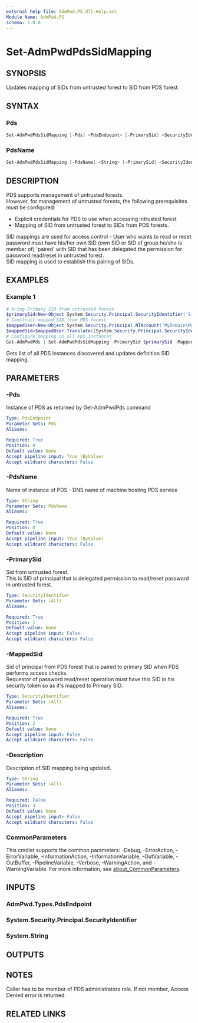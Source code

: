 ```yaml
---
external help file: AdmPwd.PS.dll-Help.xml
Module Name: AdmPwd.PS
schema: 2.0.0
---
```


# Set-AdmPwdPdsSidMapping

## SYNOPSIS
Updates mapping of SIDs from untrusted forest to SID from PDS forest.

## SYNTAX

### Pds
```powershell
Set-AdmPwdPdsSidMapping [-Pds] <PdsEndpoint> [-PrimarySid] <SecurityIdentifier> [-MappedSid] <SecurityIdentifier> [[-Description] <String>] [<CommonParameters>]
```

### PdsName
```powershell
Set-AdmPwdPdsSidMapping [-PdsName] <String> [-PrimarySid] <SecurityIdentifier> [-MappedSid] <SecurityIdentifier> [[-Description] <String>] [<CommonParameters>]
```

## DESCRIPTION
PDS supports management of untrusted forests.  
However, for management of untrusted forests, the following prerequisites must be configured:
- Explicit credentials for PDS to use when accessing intrusted forest
- Mapping of SID from untrusted forest to SIDs from PDS forests.

SID mappings are used for access control - User who wants to read or reset password must have his/her own SID (own SID or SID of group he/she is member of) 'paired' with SID that has been delegated the permission for password read/reset in untrusted forest.  
SID mapping is used to establish this pairing of SIDs.

## EXAMPLES

### Example 1
```powershell
# bring Primary SID from untrusted forest
$primarySid=New-Object System.Security.Principal.SecurityIdentifier('S-1-5-21-418581132-3576222476-795453013-1653')
# Construct mapped SID from PDS forest
$mappedUser=New-Object System.Security.Principal.NTAccount('MyDomain\MyUser')
$mappedSid=$mappedUser.Translate([System.Security.Principal.SecurityIdentifier])
# Configure mapping on all PDS instances
Get-AdmPwdPds | Set-AdmPwdPdsSidMapping -PrimarySid $primarySid -MappedSid $mappedSid -Description 'Mapped SID from untrusted managed forest'
```

Gets list of all PDS instances discovered and updates definition SID mapping.

## PARAMETERS

### -Pds
Instance of PDS as returned by Get-AdmPwdPds command

```yaml
Type: PdsEndpoint
Parameter Sets: Pds
Aliases:

Required: True
Position: 0
Default value: None
Accept pipeline input: True (ByValue)
Accept wildcard characters: False
```

### -PdsName
Name of instance of PDS  - DNS name of machine hosting PDS service

```yaml
Type: String
Parameter Sets: PdsName
Aliases:

Required: True
Position: 0
Default value: None
Accept pipeline input: True (ByValue)
Accept wildcard characters: False
```

### -PrimarySid
Sid from untrusted forest.  
This is SID of principal that is delegated permission to read/reset password in untrusted forest.

```yaml
Type: SecurityIdentifier
Parameter Sets: (All)
Aliases:

Required: True
Position: 1
Default value: None
Accept pipeline input: False
Accept wildcard characters: False
```

### -MappedSid
Sid of principal from PDS forest that is paired to primary SID when PDS performs access checks.  
Requestor of password read/reset operation must have this SID in his security token so as it's mapped to Primary SID.

```yaml
Type: SecurityIdentifier
Parameter Sets: (All)
Aliases:

Required: True
Position: 2
Default value: None
Accept pipeline input: False
Accept wildcard characters: False
```

### -Description
Description of SID mapping being updated.

```yaml
Type: String
Parameter Sets: (All)
Aliases:

Required: False
Position: 3
Default value: None
Accept pipeline input: False
Accept wildcard characters: False
```

### CommonParameters
This cmdlet supports the common parameters: -Debug, -ErrorAction, -ErrorVariable, -InformationAction, -InformationVariable, -OutVariable, -OutBuffer, -PipelineVariable, -Verbose, -WarningAction, and -WarningVariable. For more information, see [about_CommonParameters](http://go.microsoft.com/fwlink/?LinkID=113216).

## INPUTS

### AdmPwd.Types.PdsEndpoint
### System.Security.Principal.SecurityIdentifier
### System.String
## OUTPUTS

## NOTES
Caller has to be member of PDS administrators role. If not member, Access Denied error is returned.

## RELATED LINKS
